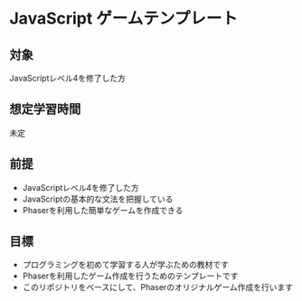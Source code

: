 # JavaScript ゲームテンプレート
## 対象
JavaScriptレベル4を修了した方

## 想定学習時間
未定

## 前提
* JavaScriptレベル4を修了した方
* JavaScriptの基本的な文法を把握している
* Phaserを利用した簡単なゲームを作成できる

## 目標
* プログラミングを初めて学習する人が学ぶための教材です
* Phaserを利用したゲーム作成を行うためのテンプレートです
* このリポジトリをベースにして、Phaserのオリジナルゲーム作成を行います
